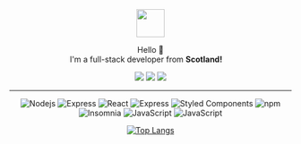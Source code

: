 <div align="center">
    <img src="https://emojis.slackmojis.com/emojis/images/1643515259/12806/meow_attention.png?1643515259" width="50" />
</div>

<p align="center"><span size="24">Hello 👋</span><br>I'm a full-stack developer from <b>Scotland!</b> <img src="https://flagpedia.net/data/flags/w580/gb-sct.png" height="12"/></p>

<div align="center">
    <a href="https://www.linkedin.com/in/ariqfraser/" target="_blank"><img src="https://img.shields.io/badge/LinkedIn-blue?logo=linkedin&logoColor=white&style=for-the-badge" /></a>
    <a href="mailto: ariqfraser@gmail.com" target="_blank"><img src="https://img.shields.io/badge/EMAIL-fafafa?logo=gmail&style=for-the-badge" /></a>
    <a href="https://ariq.uk/" target="_blank"><img src="https://img.shields.io/badge/portfolio-EBA321?style=for-the-badge" /></a>
</div>

---

<div align="center">
    <img alt="Nodejs" src="https://img.shields.io/badge/-Nodejs-43853d?style=flat-square&logo=Node.js&logoColor=white" />
    <img alt="Express" src="https://img.shields.io/badge/Express-fafafa?style=flat-square&logo=express&logoColor=black" />
    <img alt="React" src="https://img.shields.io/badge/-React-45b8d8?style=flat-square&logo=react&logoColor=white" />
    <img alt="Express" src="https://img.shields.io/badge/Firebase-orange?style=flat-square&logo=firebase&logoColor=white" />
    <img alt="Styled Components" src="https://img.shields.io/badge/-Styled_Components-db7092?style=flat-square&logo=styled-components&logoColor=white" />
    <img alt="npm" src="https://img.shields.io/badge/-NPM-CB3837?style=flat-square&logo=npm&logoColor=white" />
    <img alt="Insomnia" src="https://img.shields.io/badge/-Insomnia-5849BE?style=flat-square&logo=insomnia&logoColor=white" />
    <img alt="JavaScript" src="https://img.shields.io/badge/-JavaScript-yellow?style=flat-square&logo=javascript&logoColor=white" />
    <img alt="JavaScript" src="https://img.shields.io/badge/VSCode-blue?style=flat-square&logo=visualstudiocode&logoColor=white" />
</div>

<div align="center">

[![Top Langs](https://github-readme-stats.vercel.app/api/top-langs/?username=ariqfraser&show_icons=true&theme=dark&hide_title=true&layout=compact)](https://github.com/anuraghazra/github-readme-stats)

</div>

<!-- ![Anurag's GitHub stats](https://github-readme-stats.vercel.app/api?username=ariqfraser&count_private=true&show_icons=true&theme=dark&include_all_commits=true&custom_title=My%20Stats) -->
